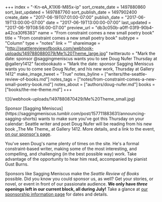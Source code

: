 +++
index = "-Kn-eA_K1XI6-M85x-ip"
sort_create_date = 1497880860
sort_last_updated = 1497887760
sort_publish_date = 1497902400
create_date = "2017-06-19T07:01:00-07:00"
publish_date = "2017-06-19T13:00:00-07:00"
date = "2017-06-19T13:00:00-07:00"
last_updated = "2017-06-19T08:56:00-07:00"
preview_url = "db3c050b-a0ff-03f9-90b4-a42ca30f6383"
name = "From constraint comes a new small poetry book"
title = "From constraint comes a new small poetry book"
subtype = "Column"
type = "notes"
link = ""
shareimage = "http://seattlereviewofbooks.com/webhook-uploads/1497880880079/Me%20Theme_large.jpg"
twitterauto = "Mark the date: sponsor @saggingmeniscus wants you to see Doug Nufer Thursday at @gallery1412"
facebookauto = "Mark the date: sponsor Sagging Meniscus wants you to come see Doug Nufer, and his new work, Thursday at Gallery 1412"
make_image_tweet = "True"
notes_byline = ["writers/the-seattle-review-of-books.md"]
notes_tags = ["notes/from-constraint-comes-a-new-small-poetry-book.md"]
notes_about = ["authors/doug-nufer.md"]
books = ["books/the-me-theme.md"]
+++
<p class="image-left">![](/webhook-uploads/1497880870429/Me%20Theme_small.jpg)</p>

<p class="noindent">Sponsor [Sagging Meniscus](https://saggingmeniscus.tumblr.com/post/157711883631/announcing-sagging-shorts) wants to make sure you've got this Thursday on your calendar: Seattle writer and poet Doug Nufer will be reading from his new book _The Me Theme_ at Gallery 1412. More details, and a link to the event, <a href="http://seattlereviewofbooks.com/sponsorships" title="The Seattle Review of Books - sponsorships">on our sponsor's page</a>. </p> 

You've seen Doug's name plenty of times on the site. He's a formal constraint-based writer, making some of the most interesting, and compelling, and challenging (in the best possible way) work. Take advantage of the opportunity to hear him read, accompanied by pianist Gust Burns. 

Sponsors like Sagging Meniscus make the _Seattle Review of Books_ possible. Did you know you could sponsor us, as well? Get your stories, or novel, or event in front of our passionate audience. **We only have _three_ openings left in our current block, all during July!** Take a glance at [our sponsorship information page](http://seattlereviewofbooks.com/sponsor/) for dates and details.